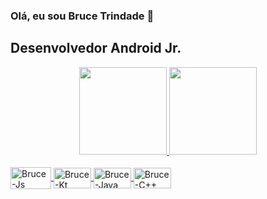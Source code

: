 ### Olá, eu sou Bruce Trindade 👋
## Desenvolvedor Android Jr.
<div align="center">
  <a href="https://github.com/brucetrindade">
  <img height="140em" src="https://github-readme-stats.vercel.app/api?username=brucetrindade&show_icons=true&theme=dark&include_all_commits=true&count_private=true"/>
  <img height="140em" src="https://github-readme-stats.vercel.app/api/top-langs/?username=brucetrindade&layout=compact&langs_count=7&theme=dark"/>
</div>
  
<div style="display: inline_block"><br>
  <img align="center" alt="Bruce-Js" height="35" width="65" src="https://img.shields.io/badge/JavaScript-323330?style=for-the-badge&logo=javascript&logoColor=F7DF1E">
  <img align="center" alt="Bruce-Kt" height="33" width="60" src="https://img.shields.io/badge/Kotlin-0095D5?&style=for-the-badge&logo=kotlin&logoColor=white">
  <img align="center" alt="Bruce-Java" height="33" width="60" src="https://img.shields.io/badge/Java-ED8B00?style=for-the-badge&logo=java&logoColor=white">
  <img align="center" alt="Bruce-C++" height="33" width="60" src="https://img.shields.io/badge/C%2B%2B-00599C?style=for-the-badge&logo=c%2B%2B&logoColor=white">
</div>
  
  ##
<!--
**BruceTrindade/BruceTrindade** is a ✨ _special_ ✨ repository because its `README.md` (this file) appears on your GitHub profile.

Here are some ideas to get you started:

- 🔭 I’m currently working on ...
- 🌱 I’m currently learning ...
- 👯 I’m looking to collaborate on ...
- 🤔 I’m looking for help with ...
- 💬 Ask me about ...
- 📫 How to reach me: ...
- 😄 Pronouns: ...
- ⚡ Fun fact: ...
-->
